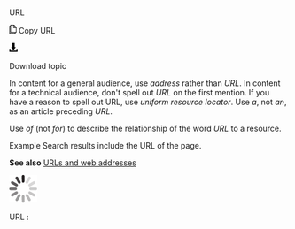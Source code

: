 # 

URL

![Copy URL](media/url/Copy.png)
Copy URL

![Download](media/url/Download.png)

Download topic

In content for a general audience, use *address* rather than *URL*. In content for a technical audience, don't spell out *URL* on the first mention. If you have a reason to spell out URL, use *uniform* *resource locator*. Use *a*, not *an*, as an article preceding *URL*.

Use *of* (not *for*) to describe the relationship of the word *URL* to a resource. 

Example Search results include the URL of the page. 

**See also** [URLs and web addresses](https://worldready.cloudapp.net/Styleguide/Read?id=2700&topicid=34905)

![In progress](media/url/activity-large.gif)

URL :
